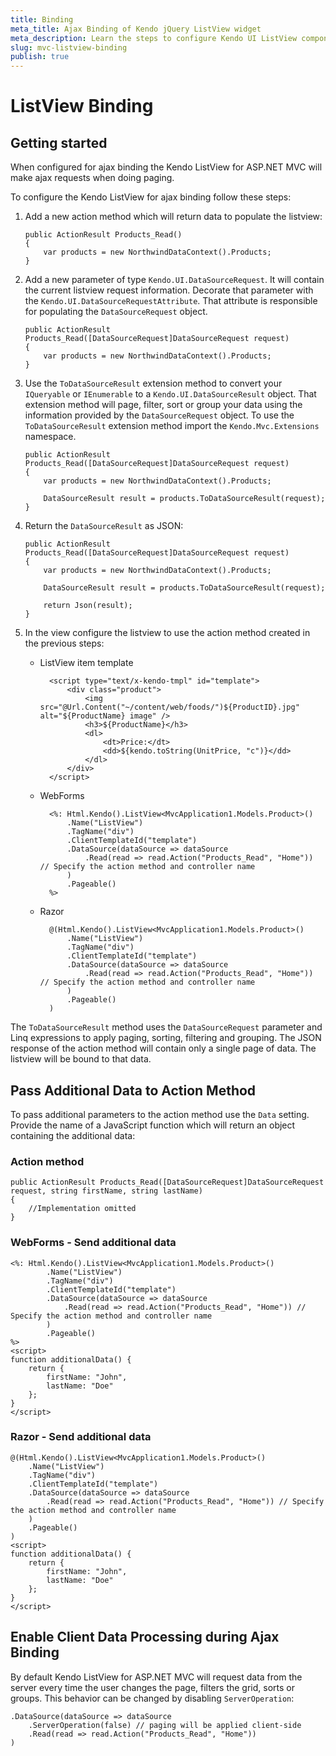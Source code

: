 ```yaml
---
title: Binding
meta_title: Ajax Binding of Kendo jQuery ListView widget
meta_description: Learn the steps to configure Kendo UI ListView component for AJAX binding and easily enable client data processing during AJAX binding.
slug: mvc-listview-binding
publish: true
---
```


# ListView Binding

## Getting started

When configured for ajax binding the Kendo ListView for ASP.NET MVC will make ajax requests when doing paging.

To configure the Kendo ListView for ajax binding follow these steps:

1.  Add a new action method which will return data to populate the listview:

        public ActionResult Products_Read()
        {
            var products = new NorthwindDataContext().Products;
        }
2.  Add a new parameter of type `Kendo.UI.DataSourceRequest`.
It will contain the current listview request information.
Decorate that parameter with the `Kendo.UI.DataSourceRequestAttribute`. That attribute is responsible for populating the `DataSourceRequest` object.

        public ActionResult Products_Read([DataSourceRequest]DataSourceRequest request)
        {
            var products = new NorthwindDataContext().Products;
        }
3.  Use the `ToDataSourceResult` extension method to convert your `IQueryable` or `IEnumerable` to a
`Kendo.UI.DataSourceResult` object. That extension method will page, filter, sort or group your data using the information provided by the
`DataSourceRequest` object. To use the `ToDataSourceResult` extension method import the `Kendo.Mvc.Extensions` namespace.

        public ActionResult Products_Read([DataSourceRequest]DataSourceRequest request)
        {
            var products = new NorthwindDataContext().Products;

            DataSourceResult result = products.ToDataSourceResult(request);
        }
4.  Return the `DataSourceResult` as JSON:

        public ActionResult Products_Read([DataSourceRequest]DataSourceRequest request)
        {
            var products = new NorthwindDataContext().Products;

            DataSourceResult result = products.ToDataSourceResult(request);

            return Json(result);
        }
5.  In the view configure the listview to use the action method created in the previous steps:
	- ListView item template

		  	<script type="text/x-kendo-tmpl" id="template">
    			<div class="product">
			        <img src="@Url.Content("~/content/web/foods/")${ProductID}.jpg" alt="${ProductName} image" />
			        <h3>${ProductName}</h3>
			        <dl>
			            <dt>Price:</dt>
			            <dd>${kendo.toString(UnitPrice, "c")}</dd>
			        </dl>
			    </div>
			</script>
    - WebForms

            <%: Html.Kendo().ListView<MvcApplication1.Models.Product>()
                .Name("ListView")
                .TagName("div")
				.ClientTemplateId("template")
                .DataSource(dataSource => dataSource                    
                    .Read(read => read.Action("Products_Read", "Home")) // Specify the action method and controller name
                )
                .Pageable()
            %>
    - Razor

            @(Html.Kendo().ListView<MvcApplication1.Models.Product>()
                .Name("ListView")
                .TagName("div")
				.ClientTemplateId("template")
                .DataSource(dataSource => dataSource                    
                    .Read(read => read.Action("Products_Read", "Home")) // Specify the action method and controller name
                )
                .Pageable()
            )


The `ToDataSourceResult` method uses the `DataSourceRequest` parameter and Linq expressions to apply paging, sorting, filtering and grouping.
The JSON response of the action method will contain only a single page of data. The listview will be bound to that data.

## Pass Additional Data to Action Method

To pass additional parameters to the action method use the `Data` setting. Provide the name of a JavaScript function which will return an object
containing the additional data:



### Action method

    public ActionResult Products_Read([DataSourceRequest]DataSourceRequest request, string firstName, string lastName)
    {
        //Implementation omitted
    }


### WebForms - Send additional data

    <%: Html.Kendo().ListView<MvcApplication1.Models.Product>()
            .Name("ListView")
            .TagName("div")
			.ClientTemplateId("template")
            .DataSource(dataSource => dataSource                    
                .Read(read => read.Action("Products_Read", "Home")) // Specify the action method and controller name
            )
            .Pageable()
    %>
    <script>
    function additionalData() {
        return {
            firstName: "John",
            lastName: "Doe"
        };
    }
    </script>


### Razor - Send additional data

    @(Html.Kendo().ListView<MvcApplication1.Models.Product>()
		.Name("ListView")
	    .TagName("div")
		.ClientTemplateId("template")
	    .DataSource(dataSource => dataSource                    
	        .Read(read => read.Action("Products_Read", "Home")) // Specify the action method and controller name
	    )
	    .Pageable()
    )
    <script>
    function additionalData() {
        return {
            firstName: "John",
            lastName: "Doe"
        };
    }
    </script>


## Enable Client Data Processing during Ajax Binding

By default Kendo ListView for ASP.NET MVC will request data from the server every time the user changes the page, filters the grid, sorts or groups. This behavior
can be changed by disabling `ServerOperation`:

    .DataSource(dataSource => dataSource        
        .ServerOperation(false) // paging will be applied client-side
        .Read(read => read.Action("Products_Read", "Home"))
    )
